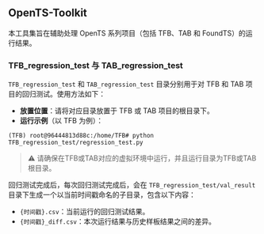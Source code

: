## OpenTS-Toolkit

本工具集旨在辅助处理 OpenTS 系列项目（包括 TFB、TAB 和 FoundTS）的运行结果。

### TFB_regression_test 与 TAB_regression_test

`TFB_regression_test` 和 `TAB_regression_test` 目录分别用于对 TFB 和 TAB 项目的回归测试。使用方法如下：

- **放置位置**：请将对应目录放置于 TFB 或 TAB 项目的根目录下。
- **运行示例**（以 TFB 为例）：

```shell
(TFB) root@96444813d88c:/home/TFB# python TFB_regression_test/regression_test.py
```
> ⚠️ 请确保在TFB或TAB对应的虚拟环境中运行，并且运行目录为TFB或TAB根目录。

回归测试完成后，每次回归测试完成后，会在 `TFB_regression_test/val_result` 目录下生成一个以当前时间戳命名的子目录，包含以下内容：

- `{时间戳}.csv`：当前运行的回归测试结果。
- `{时间戳}_diff.csv`：本次运行结果与历史样板结果之间的差异。